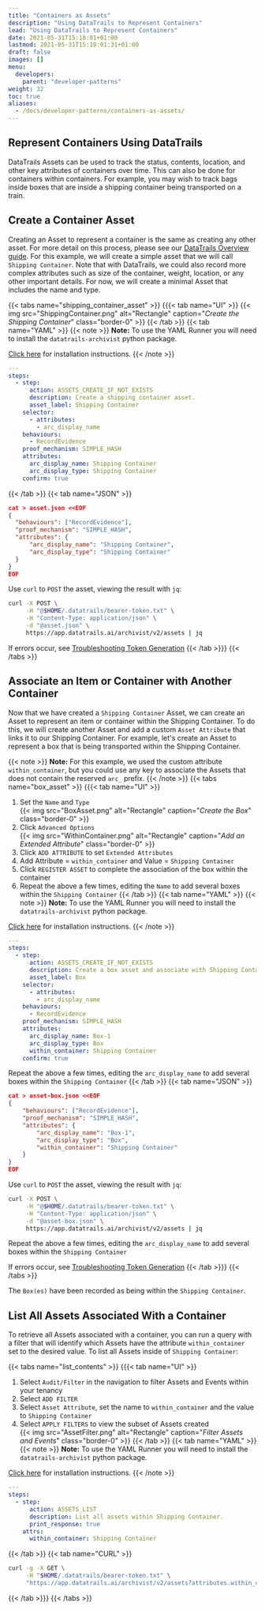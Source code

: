 ```yaml
---
title: "Containers as Assets"
description: "Using DataTrails to Represent Containers"
lead: "Using DataTrails to Represent Containers"
date: 2021-05-31T15:18:01+01:00
lastmod: 2021-05-31T15:18:01:31+01:00
draft: false
images: []
menu:
  developers:
    parent: "developer-patterns"
weight: 32
toc: true
aliases: 
  - /docs/developer-patterns/containers-as-assets/
---
```


## Represent Containers Using DataTrails

DataTrails Assets can be used to track the status, contents, location, and other key attributes of containers over time. This can also be done for containers within containers. For example, you may wish to track bags inside boxes that are inside a shipping container being transported on a train.

## Create a Container Asset

Creating an Asset to represent a container is the same as creating any other asset. For more detail on this process, please see our [DataTrails Overview guide](/platform/overview/creating-an-asset/). For this example, we will create a simple asset that we will call `Shipping Container`. Note that with DataTrails, we could also record more complex attributes such as size of the container, weight, location, or any other important details. For now, we will create a minimal Asset that includes the name and type.

{{< tabs name="shipping_container_asset" >}}
{{{< tab name="UI" >}}
{{< img src="ShippingContainer.png" alt="Rectangle" caption="<em>Create the Shipping Container</em>" class="border-0" >}}
{{< /tab >}}
{{< tab name="YAML" >}}
{{< note >}}
**Note:** To use the YAML Runner you will need to install the `datatrails-archivist` python package.

[Click here](https://python.datatrails.com/runner/index.html) for installation instructions.
{{< /note >}}

```yaml
---
steps:
  - step:
      action: ASSETS_CREATE_IF_NOT_EXISTS
      description: Create a shipping container asset.
      asset_label: Shipping Container 
    selector: 
      - attributes: 
        - arc_display_name
    behaviours: 
      - RecordEvidence
    proof_mechanism: SIMPLE_HASH
    attributes: 
      arc_display_name: Shipping Container
      arc_display_type: Shipping Container
    confirm: true
```

{{< /tab >}}
{{< tab name="JSON" >}}

```json
cat > asset.json <<EOF
{
  "behaviours": ["RecordEvidence"],
  "proof_mechanism": "SIMPLE_HASH",
  "attributes": {
      "arc_display_name": "Shipping Container",
      "arc_display_type": "Shipping Container"
  }
}
EOF
```

Use `curl` to `POST` the asset, viewing the result with `jq`:

```bash
curl -X POST \
     -H "@$HOME/.datatrails/bearer-token.txt" \
     -H "Content-Type: application/json" \
     -d "@asset.json" \
     https://app.datatrails.ai/archivist/v2/assets | jq
```

If errors occur, see [Troubleshooting Token Generation](../getting-access-tokens-using-app-registrations/#troubleshooting-token-generation)
{{< /tab >}}}
{{< /tabs >}}

## Associate an Item or Container with Another Container

Now that we have created a `Shipping Container` Asset, we can create an Asset to represent an item or container within the Shipping Container. To do this, we will create another Asset and add a custom `Asset Attribute` that links it to our Shipping Container. For example, let's create an Asset to represent a box that is being transported within the Shipping Container.

{{< note >}}
**Note:** For this example, we used the custom attribute `within_container`, but you could use any key to associate the Assets that does not contain the reserved `arc_` prefix.
{{< /note >}}
{{< tabs name="box_asset" >}}
{{{< tab name="UI" >}}
</br>

1. Set the `Name` and `Type`  
    {{< img src="BoxAsset.png" alt="Rectangle" caption="<em>Create the Box</em>" class="border-0" >}}
1. Click `Advanced Options`  
    {{< img src="WithinContainer.png" alt="Rectangle" caption="<em>Add an Extended Attribute</em>" class="border-0" >}}
1. Click `ADD ATTRIBUTE` to set `Extended Attributes`
1. Add Attribute = `within_container` and Value = `Shipping Container`
1. Click `REGISTER ASSET` to complete the association of the box within the container
1. Repeat the above a few times, editing the `Name` to add several boxes within the `Shipping Container`
{{< /tab >}}
{{< tab name="YAML" >}}
{{< note >}}
**Note:** To use the YAML Runner you will need to install the `datatrails-archivist` python package.

[Click here](https://python.datatrails.com/runner/index.html) for installation instructions.
{{< /note >}}

```yaml
---
steps:
  - step:
      action: ASSETS_CREATE_IF_NOT_EXISTS
      description: Create a box asset and associate with Shipping Container.
      asset_label: Box 
    selector: 
      - attributes: 
        - arc_display_name
    behaviours: 
      - RecordEvidence
    proof_mechanism: SIMPLE_HASH
    attributes: 
      arc_display_name: Box-1
      arc_display_type: Box
      within_container: Shipping Container
    confirm: true
```

Repeat the above a few times, editing the `arc_display_name` to add several boxes within the `Shipping Container`
{{< /tab >}}
{{< tab name="JSON" >}}

```json
cat > asset-box.json <<EOF
{
    "behaviours": ["RecordEvidence"],
    "proof_mechanism": "SIMPLE_HASH",
    "attributes": {
        "arc_display_name": "Box-1",
        "arc_display_type": "Box",
        "within_container": "Shipping Container"
    }
}
EOF
```

Use `curl` to `POST` the asset, viewing the result with `jq`:

```bash
curl -X POST \
     -H "@$HOME/.datatrails/bearer-token.txt" \
     -H "Content-Type: application/json" \
     -d "@asset-box.json" \
     https://app.datatrails.ai/archivist/v2/assets | jq
```

Repeat the above a few times, editing the `arc_display_name` to add several boxes within the `Shipping Container`

If errors occur, see [Troubleshooting Token Generation](../getting-access-tokens-using-app-registrations/#troubleshooting-token-generation)
{{< /tab >}}}
{{< /tabs >}}

The `Box(es)` have been recorded as being within the `Shipping Container`.

## List All Assets Associated With a Container

To retrieve all Assets associated with a container, you can run a query with a filter that will identify which Assets have the attribute `within_container` set to the desired value. To list all Assets inside of `Shipping Container`:

{{< tabs name="list_contents" >}}
{{{< tab name="UI" >}}
</br>

1. Select `Audit/Filter` in the navigation to filter Assets and Events within your tenancy
1. Select `ADD FILTER`
1. Select `Asset Attribute`, set the name to `within_container` and the value to `Shipping Container`
1. Select `APPLY FILTERS` to view the subset of Assets created  
    {{< img src="AssetFilter.png" alt="Rectangle" caption="<em>Filter Assets and Events</em>" class="border-0" >}}
{{< /tab >}}
{{< tab name="YAML" >}}
{{< note >}}
**Note:** To use the YAML Runner you will need to install the `datatrails-archivist` python package.

[Click here](https://python.datatrails.com/runner/index.html) for installation instructions.
{{< /note >}}

```yaml
---
steps:
  - step:
      action: ASSETS_LIST
      description: List all assets within Shipping Container.
      print_response: true
    attrs:
      within_container: Shipping Container
```

{{< /tab >}}
{{< tab name="CURL" >}}

```bash
curl -g -X GET \
     -H "$HOME/.datatrails/bearer-token.txt" \
     "https://app.datatrails.ai/archivist/v2/assets?attributes.within_container=Shipping%20Container" | jq
```

{{< /tab >}}}
{{< /tabs >}}
